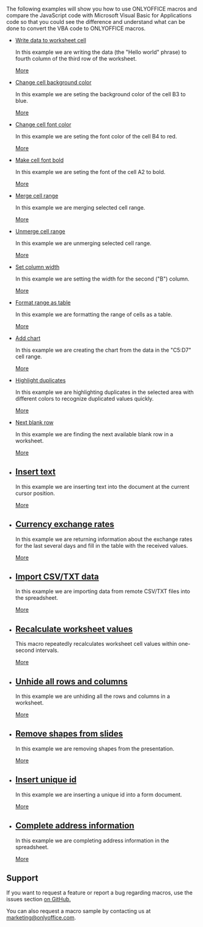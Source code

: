 The following examples will show you how to use ONLYOFFICE macros and compare the JavaScript code with Microsoft Visual Basic for Applications code so that you could see the difference and understand what can be done to convert the VBA code to ONLYOFFICE macros.

* [](/plugin/macrosamples/writedatatoworksheetcell)

  [Write data to worksheet cell](/plugin/macrosamples/writedatatoworksheetcell)

  In this example we are writing the data (the "Hello world" phrase) to fourth column of the third row of the worksheet.

  [More](/plugin/macrosamples/writedatatoworksheetcell)

* [](/plugin/macrosamples/changecellbackgroundcolor)

  [Change cell background color](/plugin/macrosamples/changecellbackgroundcolor)

  In this example we are seting the background color of the cell B3 to blue.

  [More](/plugin/macrosamples/changecellbackgroundcolor)

* [](/plugin/macrosamples/changecellfontcolor)

  [Change cell font color](/plugin/macrosamples/changecellfontcolor)

  In this example we are seting the font color of the cell B4 to red.

  [More](/plugin/macrosamples/changecellfontcolor)

* [](/plugin/macrosamples/makecellfontbold)

  [Make cell font bold](/plugin/macrosamples/makecellfontbold)

  In this example we are seting the font of the cell A2 to bold.

  [More](/plugin/macrosamples/makecellfontbold)

* [](/plugin/macrosamples/mergecellrange)

  [Merge cell range](/plugin/macrosamples/mergecellrange)

  In this example we are merging selected cell range.

  [More](/plugin/macrosamples/mergecellrange)

* [](/plugin/macrosamples/unmergecellrange)

  [Unmerge cell range](/plugin/macrosamples/unmergecellrange)

  In this example we are unmerging selected cell range.

  [More](/plugin/macrosamples/unmergecellrange)

* [](/plugin/macrosamples/setcolumnwidth)

  [Set column width](/plugin/macrosamples/setcolumnwidth)

  In this example we are setting the width for the second ("B") column.

  [More](/plugin/macrosamples/setcolumnwidth)

* [](/plugin/macrosamples/formatrangeasatable)

  [Format range as table](/plugin/macrosamples/formatrangeasatable)

  In this example we are formatting the range of cells as a table.

  [More](/plugin/macrosamples/formatrangeasatable)

* [](/plugin/macrosamples/addchart)

  [Add chart](/plugin/macrosamples/addchart)

  In this example we are creating the chart from the data in the "C5:D7" cell range.

  [More](/plugin/macrosamples/addchart)

* [](/plugin/macrosamples/highlightduplicates)

  [Highlight duplicates](/plugin/macrosamples/highlightduplicates)

  In this example we are highlighting duplicates in the selected area with different colors to recognize duplicated values quickly.

  [More](/plugin/macrosamples/highlightduplicates)

* [](/plugin/macrosamples/nextblankrow)

  [Next blank row](/plugin/macrosamples/nextblankrow)

  In this example we are finding the next available blank row in a worksheet.

  [More](/plugin/macrosamples/nextblankrow)

* [](/plugin/macrosamples/inserttext)

  ## [Insert text](/plugin/macrosamples/inserttext)

  In this example we are inserting text into the document at the current cursor position.

  [More](/plugin/macrosamples/inserttext)

* [](/plugin/macrosamples/currencyexchangerates)

  ## [Currency exchange rates](/plugin/macrosamples/currencyexchangerates)

  In this example we are returning information about the exchange rates for the last several days and fill in the table with the received values.

  [More](/plugin/macrosamples/currencyexchangerates)

* [](/plugin/macrosamples/importcsv)

  ## [Import CSV/TXT data](/plugin/macrosamples/importcsv)

  In this example we are importing data from remote CSV/TXT files into the spreadsheet.

  [More](/plugin/macrosamples/importcsv)

* [](/plugin/macrosamples/recalculatevalues)

  ## [Recalculate worksheet values](/plugin/macrosamples/recalculatevalues)

  This macro repeatedly recalculates worksheet cell values within one-second intervals.

  [More](/plugin/macrosamples/recalculatevalues)

* [](/plugin/macrosamples/unhideallrows)

  ## [Unhide all rows and columns](/plugin/macrosamples/unhideallrows)

  In this example we are unhiding all the rows and columns in a worksheet.

  [More](/plugin/macrosamples/unhideallrows)

* [](/plugin/macrosamples/removeshapes)

  ## [Remove shapes from slides](/plugin/macrosamples/removeshapes)

  In this example we are removing shapes from the presentation.

  [More](/plugin/macrosamples/removeshapes)

* [](/plugin/macrosamples/insertid)

  ## [Insert unique id](/plugin/macrosamples/insertid)

  In this example we are inserting a unique id into a form document.

  [More](/plugin/macrosamples/insertid)

* [](/plugin/macrosamples/completeaddressinformation)

  ## [Complete address information](/plugin/macrosamples/completeaddressinformation)

  In this example we are completing address information in the spreadsheet.

  [More](/plugin/macrosamples/completeaddressinformation)

## Support

If you want to request a feature or report a bug regarding macros, use the issues section [on GitHub.](https://github.com/ONLYOFFICE/plugin-macros/issues)

You can also request a macro sample by contacting us at <marketing@onlyoffice.com>.
